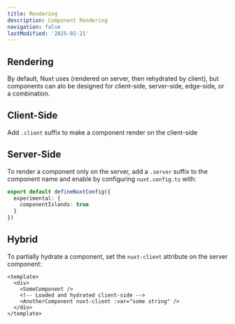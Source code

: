 ```yaml
---
title: Rendering
description: Component Rendering
navigation: false
lastModified: '2025-02-21'
---
```


## Rendering

By default, Nuxt uses (rendered on server, then rehydrated by client), but components can alo be designed for client-side, server-side, edge-side, or a combination.

## Client-Side

Add `.client` suffix to make a component render on the client-side

## Server-Side

To render a component only on the server, add a `.server` suffix to the component name and enable by configuring `nuxt.config.ts` with:

```ts
export default defineNuxtConfig({
  experimental: {
    componentIslands: true
  }
})
```

## Hybrid

To partially hydrate a component, set the `nuxt-client` attribute on the server component:

```
<template>
  <div>
    <SomeComponent />
    <!-- Loaded and hydrated client-side -->
    <AnotherComponent nuxt-client :var="some string" />
  </div>
</template>
```
